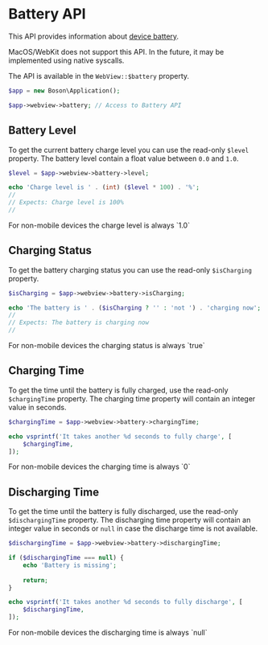 # Battery API
<secondary-label ref="security-limitations"/>
<secondary-label ref="macos-limitations"/>

This API provides information about 
[device battery](https://developer.mozilla.org/en-US/docs/Web/API/Battery_Status_API).

<warning>
MacOS/WebKit does not support this API. In the future, it 
may be implemented using native syscalls.
</warning>

The API is available in the `WebView::$battery` property.

```php
$app = new Boson\Application();

$app->webview->battery; // Access to Battery API
```

## Battery Level
<secondary-label ref="read-only"/>

To get the current battery charge level you can use the read-only 
`$level` property. The battery level contain a float value 
between `0.0` and `1.0`.

```php
$level = $app->webview->battery->level;

echo 'Charge level is ' . (int) ($level * 100) . '%';
// 
// Expects: Charge level is 100%
// 
```

<note>
For non-mobile devices the charge level is always `1.0`
</note>

## Charging Status
<secondary-label ref="read-only"/>

To get the battery charging status you can use the read-only
`$isCharging` property.

```php
$isCharging = $app->webview->battery->isCharging;

echo 'The battery is ' . ($isCharging ? '' : 'not ') . 'charging now';
// 
// Expects: The battery is charging now
// 
```

<note>
For non-mobile devices the charging status is always `true`
</note>

## Charging Time
<secondary-label ref="read-only"/>

To get the time until the battery is fully charged, use the read-only
`$chargingTime` property. The charging time property will contain an 
integer value in seconds.

```php
$chargingTime = $app->webview->battery->chargingTime;

echo vsprintf('It takes another %d seconds to fully charge', [
    $chargingTime,
]);
```

<note>
For non-mobile devices the charging time is always `0`
</note>

## Discharging Time
<secondary-label ref="read-only"/>

To get the time until the battery is fully discharged, use the read-only
`$dischargingTime` property. The discharging time property will 
contain an integer value in seconds or `null` in case the 
discharge time is not available.

```php
$dischargingTime = $app->webview->battery->dischargingTime;

if ($dischargingTime === null) {
    echo 'Battery is missing';
    
    return;
}

echo vsprintf('It takes another %d seconds to fully discharge', [
    $dischargingTime,
]);
```

<note>
For non-mobile devices the discharging time is always `null`
</note>